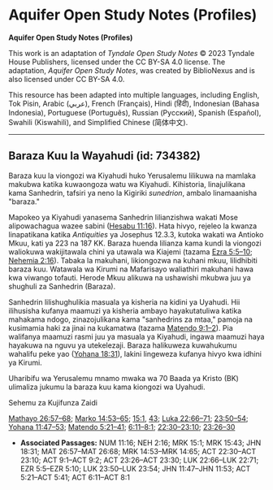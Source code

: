 # Aquifer Open Study Notes (Profiles)

**Aquifer Open Study Notes (Profiles)**

This work is an adaptation of *Tyndale Open Study Notes* © 2023 Tyndale House Publishers, licensed under the CC BY\-SA 4\.0 license. The adaptation, *Aquifer Open Study Notes*, was created by BiblioNexus and is also licensed under CC BY\-SA 4\.0\.

This resource has been adapted into multiple languages, including English, Tok Pisin, Arabic (عربي), French (Français), Hindi (हिंदी), Indonesian (Bahasa Indonesia), Portuguese (Português), Russian (Русский), Spanish (Español), Swahili (Kiswahili), and Simplified Chinese (简体中文).



--------------------------------

## Baraza Kuu la Wayahudi (id: 734382)

Baraza kuu la viongozi wa Kiyahudi huko Yerusalemu lilikuwa na mamlaka makubwa katika kuwaongoza watu wa Kiyahudi. Kihistoria, linajulikana kama Sanhedrin, tafsiri ya neno la Kigiriki *sunedrion*, ambalo linamaanisha "baraza."

Mapokeo ya Kiyahudi yanasema Sanhedrin lilianzishwa wakati Mose alipowachagua wazee sabini ([Hesabu 11:16](https://ref.ly/Num11:16)). Hata hivyo, rejeleo la kwanza linapatikana katika *Antiquities* ya Josephus 12\.3\.3, kutoka wakati wa Antioko Mkuu, kati ya 223 na 187 KK. Baraza huenda lilianza kama kundi la viongozi waliokuwa wakijitawala chini ya utawala wa Kiajemi (tazama [Ezra 5:5–10](https://ref.ly/Ezra5:5-Ezra5:10); [Nehemia 2:16](https://ref.ly/Neh2:16)). Tabaka la makuhani, likiongozwa na kuhani mkuu, lilidhibiti baraza kuu. Watawala wa Kirumi na Mafarisayo waliathiri makuhani hawa kwa viwango tofauti. Herode Mkuu alikuwa na ushawishi mkubwa juu ya shughuli za Sanhedrin (Baraza).

Sanhedrin lilishughulikia masuala ya kisheria na kidini ya Uyahudi. Hii ilihusisha kufanya maamuzi ya kisheria ambayo hayakutatuliwa katika mahakama ndogo, zinazojulikana kama "sanhedrins za mtaa," pamoja na kusimamia haki za jinai na kukamatwa (tazama [Matendo 9:1–2](https://ref.ly/Acts9:1-Acts9:2)). Pia walifanya maamuzi rasmi juu ya masuala ya Kiyahudi, ingawa maamuzi haya hayakuwa na nguvu ya utekelezaji. Baraza halikuweza kuwahukumu wahalifu peke yao ([Yohana 18:31](https://ref.ly/John18:31)), lakini lingeweza kufanya hivyo kwa idhini ya Kirumi.

Uharibifu wa Yerusalemu mnamo mwaka wa 70 Baada ya Kristo (BK) ulimaliza jukumu la baraza kuu kama kiongozi wa Uyahudi.

Sehemu za Kujifunza Zaidi

[Mathayo 26:57–68](https://ref.ly/Matt26:57-Matt26:68); [Marko 14:53–65](https://ref.ly/Mark14:53-Mark14:65); [15:1](https://ref.ly/Mark15:1), [43](https://ref.ly/Mark15:43); [Luka 22:66–71](https://ref.ly/Luke22:66-Luke22:71); [23:50–54](https://ref.ly/Luke23:50-Luke23:54); [Yohana 11:47–53](https://ref.ly/John11:47-John11:53); [Matendo 5:21–41](https://ref.ly/Acts5:21-Acts5:41); [6:11–8:1](https://ref.ly/Acts6:11-Acts8:1); [22:30–23:10](https://ref.ly/Acts22:30-Acts23:10); [23:26–30](https://ref.ly/Acts23:26-Acts23:30)

* **Associated Passages:** NUM 11:16; NEH 2:16; MRK 15:1; MRK 15:43; JHN 18:31; MAT 26:57–MAT 26:68; MRK 14:53–MRK 14:65; ACT 22:30–ACT 23:10; ACT 9:1–ACT 9:2; ACT 23:26–ACT 23:30; LUK 22:66–LUK 22:71; EZR 5:5–EZR 5:10; LUK 23:50–LUK 23:54; JHN 11:47–JHN 11:53; ACT 5:21–ACT 5:41; ACT 6:11–ACT 8:1

